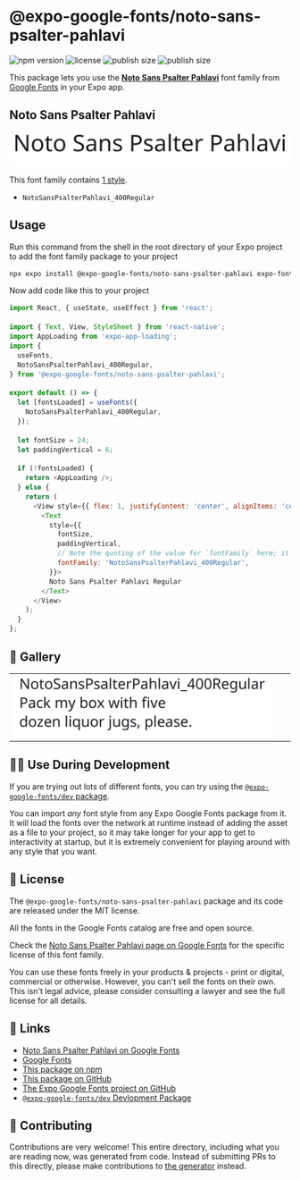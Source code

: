 # @expo-google-fonts/noto-sans-psalter-pahlavi

![npm version](https://flat.badgen.net/npm/v/@expo-google-fonts/noto-sans-psalter-pahlavi)
![license](https://flat.badgen.net/github/license/expo/google-fonts)
![publish size](https://flat.badgen.net/packagephobia/install/@expo-google-fonts/noto-sans-psalter-pahlavi)
![publish size](https://flat.badgen.net/packagephobia/publish/@expo-google-fonts/noto-sans-psalter-pahlavi)

This package lets you use the [**Noto Sans Psalter Pahlavi**](https://fonts.google.com/specimen/Noto+Sans+Psalter+Pahlavi) font family from [Google Fonts](https://fonts.google.com/) in your Expo app.

## Noto Sans Psalter Pahlavi

![Noto Sans Psalter Pahlavi](./font-family.png)

This font family contains [1 style](#-gallery).

- `NotoSansPsalterPahlavi_400Regular`

## Usage

Run this command from the shell in the root directory of your Expo project to add the font family package to your project
```sh
npx expo install @expo-google-fonts/noto-sans-psalter-pahlavi expo-font expo-app-loading
```

Now add code like this to your project
```js
import React, { useState, useEffect } from 'react';

import { Text, View, StyleSheet } from 'react-native';
import AppLoading from 'expo-app-loading';
import {
  useFonts,
  NotoSansPsalterPahlavi_400Regular,
} from '@expo-google-fonts/noto-sans-psalter-pahlavi';

export default () => {
  let [fontsLoaded] = useFonts({
    NotoSansPsalterPahlavi_400Regular,
  });

  let fontSize = 24;
  let paddingVertical = 6;

  if (!fontsLoaded) {
    return <AppLoading />;
  } else {
    return (
      <View style={{ flex: 1, justifyContent: 'center', alignItems: 'center' }}>
        <Text
          style={{
            fontSize,
            paddingVertical,
            // Note the quoting of the value for `fontFamily` here; it expects a string!
            fontFamily: 'NotoSansPsalterPahlavi_400Regular',
          }}>
          Noto Sans Psalter Pahlavi Regular
        </Text>
      </View>
    );
  }
};

```

## 🔡 Gallery


||||
|-|-|-|
|![NotoSansPsalterPahlavi_400Regular](./NotoSansPsalterPahlavi_400Regular.ttf.png)||||


## 👩‍💻 Use During Development

If you are trying out lots of different fonts, you can try using the [`@expo-google-fonts/dev` package](https://github.com/expo/google-fonts/tree/master/font-packages/dev#readme).

You can import *any* font style from any Expo Google Fonts package from it. It will load the fonts
over the network at runtime instead of adding the asset as a file to your project, so it may take longer
for your app to get to interactivity at startup, but it is extremely convenient
for playing around with any style that you want.

## 📖 License

The `@expo-google-fonts/noto-sans-psalter-pahlavi` package and its code are released under the MIT license.

All the fonts in the Google Fonts catalog are free and open source.

Check the [Noto Sans Psalter Pahlavi page on Google Fonts](https://fonts.google.com/specimen/Noto+Sans+Psalter+Pahlavi) for the specific license of this font family.

You can use these fonts freely in your products & projects - print or digital, commercial or otherwise. However, you can't sell the fonts on their own. This isn't legal advice, please consider consulting a lawyer and see the full license for all details.

## 🔗 Links

- [Noto Sans Psalter Pahlavi on Google Fonts](https://fonts.google.com/specimen/Noto+Sans+Psalter+Pahlavi)
- [Google Fonts](https://fonts.google.com/)
- [This package on npm](https://www.npmjs.com/package/@expo-google-fonts/noto-sans-psalter-pahlavi)
- [This package on GitHub](https://github.com/expo/google-fonts/tree/master/font-packages/noto-sans-psalter-pahlavi)
- [The Expo Google Fonts project on GitHub](https://github.com/expo/google-fonts)
- [`@expo-google-fonts/dev` Devlopment Package](https://github.com/expo/google-fonts/tree/master/font-packages/dev)

## 🤝 Contributing

Contributions are very welcome! This entire directory, including what you are reading now, was generated from code. Instead of submitting PRs to this directly, please make contributions to [the generator](https://github.com/expo/google-fonts/tree/master/packages/generator) instead.
